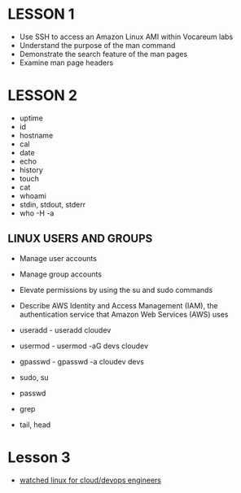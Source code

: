 # LESSON 1

* Use SSH to access an Amazon Linux AMI within Vocareum labs
* Understand the purpose of the man command
* Demonstrate the search feature of the man pages
* Examine man page headers

# LESSON 2

* uptime
* id
* hostname
* cal
* date
* echo
* history
* touch
* cat
* whoami
* stdin, stdout, stderr
* who -H -a

## LINUX USERS AND GROUPS

* Manage user accounts
* Manage group accounts
* Elevate permissions by using the su and sudo commands
* Describe AWS Identity and Access Management (IAM), the authentication service that Amazon Web Services (AWS) uses

* useradd - useradd cloudev
* usermod - usermod -aG devs cloudev
* gpasswd - gpasswd -a cloudev devs
* sudo, su
* passwd
* grep
* tail, head

# Lesson 3

* [watched linux for cloud/devops engineers](https://www.youtube.com/watch?v=lCq4mYQL0WY&list=PPSV)
